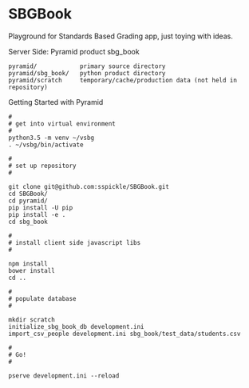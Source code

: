 # SBGBook

Playground for Standards Based Grading app, just toying with ideas.

Server Side: Pyramid product sbg_book 

    pyramid/            primary source directory
    pyramid/sbg_book/   python product directory
    pyramid/scratch     temporary/cache/production data (not held in repository)

Getting Started with Pyramid

    #
    # get into virtual environment
    #
    python3.5 -m venv ~/vsbg
    . ~/vsbg/bin/activate
    
    #
    # set up repository
    #
    
    git clone git@github.com:sspickle/SBGBook.git
    cd SBGBook/
    cd pyramid/
    pip install -U pip
    pip install -e .
    cd sbg_book
    
    #
    # install client side javascript libs
    #
    
    npm install
    bower install
    cd ..
    
    #
    # populate database
    #
    
    mkdir scratch
    initialize_sbg_book_db development.ini 
    import_csv_people development.ini sbg_book/test_data/students.csv 
    
    #
    # Go!
    #
    
    pserve development.ini --reload




